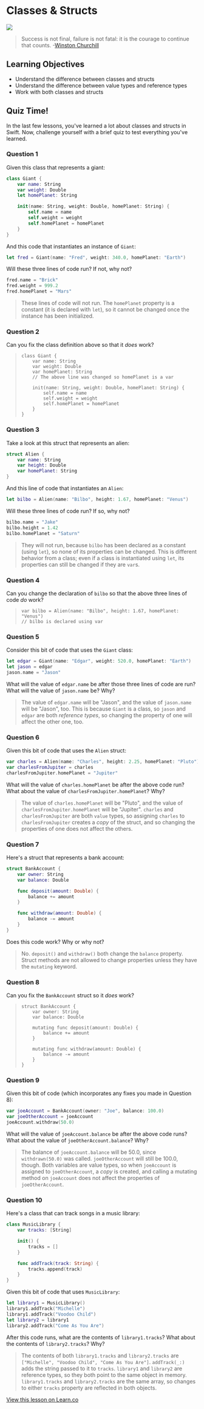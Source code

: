 # Classes & Structs

![](http://i.imgur.com/zWBjkea.jpg)  

> Success is not final, failure is not fatal: it is the courage to continue that counts. -[Winston Churchill](https://en.wikipedia.org/wiki/Winston_Churchill)

## Learning Objectives

* Understand the difference between classes and structs
* Understand the difference between value types and reference types
* Work with both classes and structs

## Quiz Time!

In the last few lessons, you've learned a lot about classes and structs in Swift. Now, challenge yourself with a brief quiz to test everything you've learned.

### Question 1

Given this class that represents a giant:

```swift
class Giant {
    var name: String
    var weight: Double
    let homePlanet: String

    init(name: String, weight: Double, homePlanet: String) {
        self.name = name
        self.weight = weight
        self.homePlanet = homePlanet
    }
}
```

And this code that instantiates an instance of `Giant`:

```swift
let fred = Giant(name: "Fred", weight: 340.0, homePlanet: "Earth")
```

Will these three lines of code run? If not, why not?

```swift
fred.name = "Brick"
fred.weight = 999.2
fred.homePlanet = "Mars"
```

> These lines of code will not run. The `homePlanet` property is a constant (it is declared with `let`), so it cannot be changed once the instance has been initialized.

### Question 2

Can you fix the class definition above so that it _does_ work?

>     class Giant {
>         var name: String
>         var weight: Double
>         var homePlanet: String
>         // The above line was changed so homePlanet is a var
>
>         init(name: String, weight: Double, homePlanet: String) {
>             self.name = name
>             self.weight = weight
>             self.homePlanet = homePlanet
>         }
>     }

### Question 3

Take a look at this struct that represents an alien:

```swift
struct Alien {
    var name: String
    var height: Double
    var homePlanet: String
}
```

And this line of code that instantiates an `Alien`:

```swift
let bilbo = Alien(name: "Bilbo", height: 1.67, homePlanet: "Venus")
```

Will these three lines of code run? If so, why not?

```swift
bilbo.name = "Jake"
bilbo.height = 1.42
bilbo.homePlanet = "Saturn"
```

> They will not run, because `bilbo` has been declared as a constant (using `let`), so none of its properties can be changed. This is different behavior from a class; even if a class is instantiated using `let`, its properties can still be changed if they are `var`s.

### Question 4

Can you change the declaration of `bilbo` so that the above three lines of code _do_ work?

>     var bilbo = Alien(name: "Bilbo", height: 1.67, homePlanet: "Venus")
>     // bilbo is declared using var

### Question 5

Consider this bit of code that uses the `Giant` class:

```swift
let edgar = Giant(name: "Edgar", weight: 520.0, homePlanet: "Earth")
let jason = edgar
jason.name = "Jason"
```

What will the value of `edgar.name` be after those three lines of code are run? What will the value of `jason.name` be? Why?

> The value of `edgar.name` will be "Jason", and the value of `jason.name` will be "Jason", too. This is because `Giant` is a class, so `jason` and `edgar` are both _reference types_, so changing the property of one will affect the other one, too.

### Question 6

Given this bit of code that uses the `Alien` struct:

```swift
var charles = Alien(name: "Charles", height: 2.25, homePlanet: "Pluto")
var charlesFromJupiter = charles
charlesFromJupiter.homePlanet = "Jupiter"
```

What will the value of `charles.homePlanet` be after the above code run? What about the value of `charlesFromJupiter.homePlanet`? Why?

> The value of `charles.homePlanet` will be "Pluto", and the value of `charlesFromJupiter.homePlanet` will be "Jupiter". `charles` and `charlesFromJupiter` are both `value` types, so assigning `charles` to `charlesFromJupiter` creates a _copy_ of the struct, and so changing the properties of one does not affect the others.

### Question 7

Here's a struct that represents a bank account:

```swift
struct BankAccount {
    var owner: String
    var balance: Double

    func deposit(amount: Double) {
        balance += amount
    }

    func withdraw(amount: Double) {
        balance -= amount
    }
}
```

Does this code work? Why or why not?

> No. `deposit()` and `withdraw()` both change the `balance` property. Struct methods are not allowed to change properties unless they have the `mutating` keyword.

### Question 8

Can you fix the `BankAccount` struct so it _does_ work?

>     struct BankAccount {
>         var owner: String
>         var balance: Double
>
>         mutating func deposit(amount: Double) {
>             balance += amount
>         }
>
>         mutating func withdraw(amount: Double) {
>             balance -= amount
>         }
>     }

### Question 9

Given this bit of code (which incorporates any fixes you made in Question 8):

```swift
var joeAccount = BankAccount(owner: "Joe", balance: 100.0)
var joeOtherAccount = joeAccount
joeAccount.withdraw(50.0)
```

What will the value of `joeAccount.balance` be after the above code runs? What about the value of `joeOtherAccount.balance`? Why?

> The balance of `joeAccount.balance` will be 50.0, since `withdrawn(50.0)` was called. `joeOtherAccount` will still be 100.0, though. Both variables are value types, so when `joeAccount` is assigned to `joeOtherAccount`, a _copy_ is created, and calling a mutating method on `joeAccount` does not affect the properties of `joeOtherAccount`.

### Question 10

Here's a class that can track songs in a music library:

```swift
class MusicLibrary {
    var tracks: [String]

    init() {
        tracks = []
    }

    func addTrack(track: String) {
        tracks.append(track)
    }
}
```

Given this bit of code that uses `MusicLibrary`:

```swift
let library1 = MusicLibrary()
library1.addTrack("Michelle")
library1.addTrack("Voodoo Child")
let library2 = library1
library2.addTrack("Come As You Are")
```

After this code runs, what are the contents of `library1.tracks`? What about the contents of `library2.tracks`? Why?

> The contents of both `library1.tracks` and `library2.tracks` are `["Michelle", "Voodoo Child", "Come As You Are"]`. `addTrack(_:)` adds the string passed to it to `tracks`. `library1` and `library2` are reference types, so they both point to the same object in memory. `library1.tracks` and `library2.tracks` are the same array, so changes to either `tracks` property are reflected in both objects.

<a href='https://learn.co/lessons/ClassesVsStructs' data-visibility='hidden'>View this lesson on Learn.co</a>
